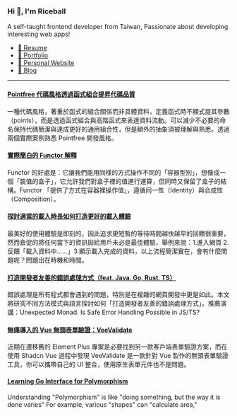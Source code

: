 <h3 >Hi 👋, I'm Riceball</h3>
<p>A self-taught frontend developer from Taiwan, Passionate about developing interesting web apps!</p>

- [📜 Resume](https://weweweb.pages.dev/en/resume/)
- [💼 Portfolio](https://weweweb.pages.dev/en/work/)
- [🏡 Personal Website](https://weweweb.pages.dev/en/)
- [📝 Blog](https://www.webdong.dev/en/)
---

<!--START_SECTION:feed-->
#### [Pointfree 代碼風格透過函式組合提昇代碼品質](https:&#x2F;&#x2F;www.webdong.dev&#x2F;zh-tw&#x2F;post&#x2F;pointfree&#x2F;) 
一種代碼風格，著重於函式的組合關係而非具體資料，定義函式時不顯式提其參數（points），而是透過函式組合與高階函式來表達資料流動。可以減少不必要的命名保持代碼簡潔與達成更好的通用組合性，但是額外的抽象須被理解與熟悉。透過兩個實際案例熟悉 Pointfree 開發風格。
#### [實際簡白的 Functor 解釋](https:&#x2F;&#x2F;www.webdong.dev&#x2F;zh-tw&#x2F;post&#x2F;functor&#x2F;) 
Functor 的好處是：它讓我們能用同樣的方式操作不同的「容器型別」，想像成一個「裝值的盒子」，它允許我們對盒子裡的值進行運算，但同時又保留了盒子的結構。Functor 「提供了方式在容器裡操作值」，遵循同一性（Identity）與合成性（Composition）。
#### [探討適當的載入時長如何打造更好的載入體驗](https:&#x2F;&#x2F;www.webdong.dev&#x2F;zh-tw&#x2F;post&#x2F;optimal-loading-times-contribute-to-a-better-ux&#x2F;) 
最美好的使用體驗是即刻的，因此追求更短暫的等待時間越快越早的回饋很重要，然而倉促的將任何當下的資訊拋給用戶未必是最佳體驗，舉例來說：1.進入網頁 2.反饋「載入資料中……」3.顯示載入完成的資料，以上流程簡潔實在，會有什麼問題呢？問題出在時機和時間。
#### [打造開發者友善的錯誤處理方式（feat. Java, Go, Rust, TS）](https:&#x2F;&#x2F;www.webdong.dev&#x2F;zh-tw&#x2F;post&#x2F;developer-friendly-error-handling&#x2F;) 
錯誤處理是所有程式都會遇到的問題，特別是在複雜的網頁開發中更是如此。本文將研究不同方法模式與語言探討如何「打造開發者友善的錯誤處理方式」。推薦演講：Unexpected Monad. Is Safe Error Handling Possible in JS&#x2F;TS?
#### [無痛導入的 Vue 無頭表單驗證：VeeValidate](https:&#x2F;&#x2F;www.webdong.dev&#x2F;zh-tw&#x2F;post&#x2F;veevalidate&#x2F;) 
近期在遷移舊的 Element Plus 專案是必要找到另一款客戶端表單驗證方案，而在使用 Shadcn Vue 過程中發現 VeeValidate 是一款針對 Vue 製作的無頭表單驗證工具，你可以攜帶自己的 UI 整合，使用原生表單元件也不是問題。
#### [Learning Go Interface for Polymorphism](https:&#x2F;&#x2F;www.webdong.dev&#x2F;en&#x2F;post&#x2F;go-interface&#x2F;) 
Understanding &quot;Polymorphism&quot; is like &quot;doing something, but the way it is done varies&quot; For example, various &quot;shapes&quot; can &quot;calculate area,&quot;
<!--END_SECTION:feed-->


